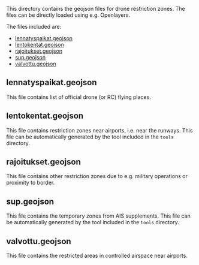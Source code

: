This directory contains the geojson files for drone restriction zones. The files can be directly loaded using e.g. Openlayers.

The files included are:
* [lennatyspaikat.geojson](#lennatyspaikatgeojson)
* [lentokentat.geojson](#lentokentatgeojson)
* [rajoitukset.geojson](#rajoituksetgeojson)
* [sup.geojson](#supgeojson)
* [valvottu.geojson](#valvottugeojson)

## lennatyspaikat.geojson
This file contains list of official drone (or RC) flying places.

## lentokentat.geojson
This file contains restriction zones near airports, i.e. near the runways. This file can be automatically generated by the tool 
included in the `tools` directory.

## rajoitukset.geojson
This file contains other restriction zones due to e.g. military operations or proximity to border.

## sup.geojson
This file contains the temporary zones from AIS supplements. This file can be automatically generated by the tool included 
in the `tools` directory.

## valvottu.geojson
This file contains the restricted areas in controlled airspace near airports.
